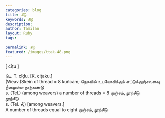 ```yaml
---
categories: blog
title: சீடு
keywords: சீடு
description: 
author: Tamilan
layout: Ruby
tags: 
 
permalink: சீடு
featured: /images/ttak-48.png
---
```

  
[ cīṭu ]  
  
பெ. T. cīḍu. [K. ciṭaku.]  
(Weav.)Skein of thread = 8 kuñcam; நெசவில் உபயோகிக்கும் எட்டுக்குஞ்சவளவு நீளமுள்ள நூற்கண்டு  
s. (Tel.) (among weavers) a number of threads = 8 குஞ்சம், நூற்சீடு  
நூற்சீடு  
s. (Tel. சீு.) [among weavers.]  
A number of threads equal to eight குஞ்சம், நூற்சீடு